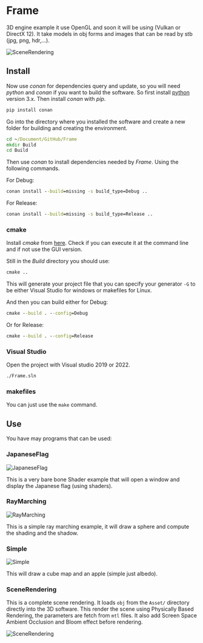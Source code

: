 # Frame

3D engine example it use OpenGL and soon it will be using (Vulkan or DirectX 
12). It take models in obj forms and images that can be read by stb (jpg, png,
hdr,...).

![SceneRendering](https://github.com/anirul/ShaderGL/raw/master/Sample/SceneRendering.png "A Scene rendering made with ShaderGL.")

## Install

Now use *conan* for dependencies query and update, so you will need *python* 
and *conan* if you want to build the software. So first install 
[python](https://www.python.org/downloads/) version 3.x. Then install *conan* 
with *pip*.

```cmd
pip install conan
```

Go into the directory where you installed the software and create a new folder
for building and creating the environment.

```cmd
cd ~/Document/GitHub/Frame
mkdir Build
cd Build
```

Then use *conan* to install dependencies needed by *Frame*. Using the following
commands.

For Debug:
```cmd
conan install --build=missing -s build_type=Debug ..
```

For Release:
```cmd
conan install --build=missing -s build_type=Release ..
```

### cmake

Install *cmake* from [here](https://cmake.org/). Check if you can execute it at
the command line and if not use the GUI version.

Still in the *Build* directory you should use:
```cmd
cmake ..
```

This will generate your project file that you can specify your generator 
```-G``` to be either Visual Studio for windows or makefiles for Linux.

And then you can build either for Debug:
```cmd
cmake --build . --config=Debug
```

Or for Release:
```cmd
cmake --build . --config=Release
```

### Visual Studio

Open the project with Visual studio 2019 or 2022.

```cmd
./Frame.sln
```

### makefiles

You can just use the ```make``` command.

## Use

You have may programs that can be used:

### JapaneseFlag

![JapaneseFlag](https://github.com/anirul/ShaderGL/raw/master/Sample/JapaneseFlag.png "A rendering of the Japanese flag using shaders.")

This is a very bare bone Shader example that will open a window and display
the Japanese flag (using shaders).

### RayMarching

![RayMarching](https://github.com/anirul/ShaderGL/raw/master/Sample/RayMarching.png "A rendering of a sphere on a plane using raymaching shaders.")

This is a simple ray marching example, it will draw a sphere and compute the
shading and the shadow.

### Simple

![Simple](https://github.com/anirul/ShaderGL/raw/master/Sample/Simple.png "A rendering of an apple floating in the coulds.")

This will draw a cube map and an apple (simple just albedo).

### SceneRendering

This is a complete scene rendering. It loads ```obj``` from the ```Asset/```
directory directly into the 3D software. This render the scene using
Physically Based Rendering, the parameters are fetch from ```mtl``` files.
It also add Screen Space Ambient Occlusion and Bloom effect before rendering.

![SceneRendering](https://github.com/anirul/ShaderGL/raw/master/Sample/SceneRendering.png "A Scene rendering made with ShaderGL.")
